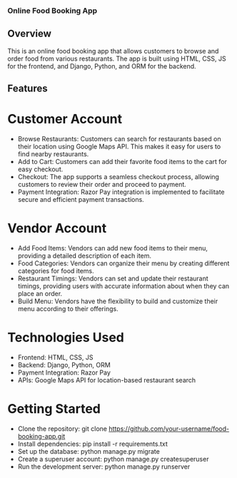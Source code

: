 ### Online Food Booking App


## Overview
This is an online food booking app that allows customers to browse and order food from various restaurants. The app is built using HTML, CSS, JS for the frontend, and Django, Python, and ORM for the backend.

## Features
# Customer Account
- Browse Restaurants: Customers can search for restaurants based on their location using Google Maps API. This makes it easy for users to find nearby restaurants.
- Add to Cart: Customers can add their favorite food items to the cart for easy checkout.
- Checkout: The app supports a seamless checkout process, allowing customers to review their order and proceed to payment.
- Payment Integration: Razor Pay integration is implemented to facilitate secure and efficient payment transactions.

# Vendor Account
- Add Food Items: Vendors can add new food items to their menu, providing a detailed description of each item.
- Food Categories: Vendors can organize their menu by creating different categories for food items.
- Restaurant Timings: Vendors can set and update their restaurant timings, providing users with accurate information about when they can place an order.
- Build Menu: Vendors have the flexibility to build and customize their menu according to their offerings.

# Technologies Used
- Frontend: HTML, CSS, JS
- Backend: Django, Python, ORM
- Payment Integration: Razor Pay
- APIs: Google Maps API for location-based restaurant search

# Getting Started
- Clone the repository: git clone https://github.com/your-username/food-booking-app.git
- Install dependencies: pip install -r requirements.txt
- Set up the database: python manage.py migrate
- Create a superuser account: python manage.py createsuperuser
- Run the development server: python manage.py runserver
